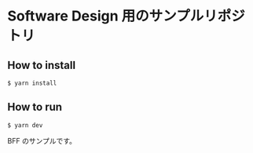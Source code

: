 # Software Design 用のサンプルリポジトリ

## How to install

```
$ yarn install
```

## How to run

```
$ yarn dev
```

BFF のサンプルです。
